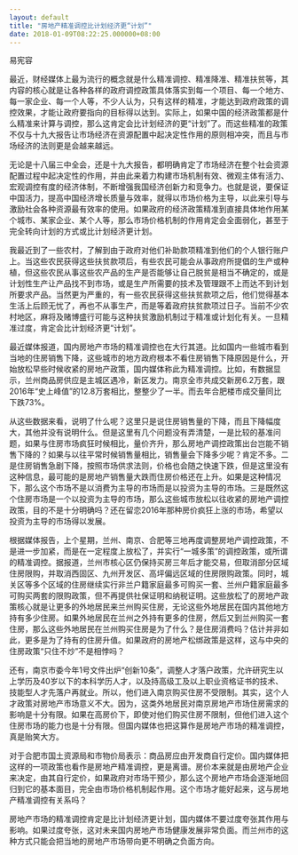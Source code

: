 ```yaml
---
layout: default
title: "房地产精准调控比计划经济更“计划”"
date: 2018-01-09T08:22:25.000000+08:00
---
```



易宪容

最近，财经媒体上最为流行的概念就是什么精准调控、精准降准、精准扶贫等，其内容的核心就是让各种各样的政府调控政策具体落实到每一个项目、每一个地方、每一家企业、每一个人等，不少人认为，只有这样的精准，才能达到政府政策的调控效果，才能让政府要指向的目标得以达到。实际上，如果中国的经济政策都是什么精准来计算与调控，那么这肯定会比计划经济的更“计划”了。而这些精准的政策不仅与十九大报告让市场经济在资源配置中起决定性作用的原则相冲突，而且与市场经济的法则更是会越来越远。

无论是十八届三中全会，还是十九大报告，都明确肯定了市场经济在整个社会资源配置过程中起决定性的作用，并由此来着力构建市场机制有效、微观主体有活力、宏观调控有度的经济体制，不断增强我国经济创新力和竞争力。也就是说，要保证中国活力，提高中国经济增长质量与效率，就得以市场价格为主导，以此来引导与激励社会各种资源最有效率的使用。如果政府的经济政策精准到直接具体地作用某个城市、某家企业、某个人等，那么市场价格机制的作用肯定会全面弱化，甚至于完全转向计划的方式或比计划经济更计划。

我最近到了一些农村，了解到由于政府对他们补助款项精准到他们的个人银行账户上。当这些农民获得这些扶贫款项后，有些农民可能会从事政府所提倡的生产或种植，但这些农民从事这些农产品的生产是否能够让自己脱贫是相当不确定的，或是计划性生产让产品找不到市场，或是生产所需要的技术及管理跟不上而达不到计划所要求产品。当然更为严重的，有一些农民获得这些扶贫款项之后，他们觉得基本生活上后顾无忧了，再也不从事生产，而是等着政府扶贫款项过日子。当前不少农村地区，麻将及赌博盛行可能与这种扶贫激励机制过于精准或计划化有关。一旦精准过度，肯定会比计划经济更“计划”。

最近媒体报道，国内房地产市场的精准调控也在大行其道。比如国内一些城市看到当地的住房销售下降，这些城市的地方政府根本不看住房销售下降原因是什么，开始放松早些时候收紧的房地产政策，国内媒体称此为精准调控。比如，有数据显示，兰州商品房供应是主城区遇冷，新区发力。南京全市共成交新房6.2万套，跟2016年“史上峰值”的12.8万套相比，整整少了一半。而去年合肥楼市成交量同比下跌73%。

从这些数据来看，说明了什么呢？这里只是说住房销售量的下降，而且下降幅度大，其他并没有说明什么。但是这里有几个问题没有弄清楚，一是比较的基准问题，如果与住房市场疯狂时候相比，量价齐升，那么房地产调控政策出台岂能不销售下降的？如果与以往平常时候销售量相比，销售量会下降多少呢？肯定不多。二是住房销售急剧下降，按照市场供求法则，价格也会随之快速下跌，但是这里没有这种信息，最可能的是房地产销售量大跌而住房价格还在上升。如果是这种情况下，那么这个市场不是以消费为主导的市场而是以投资为主导的市场。三是既然这个住房市场是一个以投资为主导的市场，那么这些城市放松以往收紧的房地产调控政策，目的不是十分明确吗？还在留恋2016年那种房价疯狂上涨的市场，希望以投资为主导的市场得以发展。

根据媒体报告，上个星期，兰州、南京、合肥等三地再度调整房地产调控政策，不是进一步加紧，而是在一定程度上放松了，并实行“一城多策”的调控政策，或所谓的精准调控。据报道，兰州市核心区仍保持买房三年后才能交易，但取消部分区域住房限购，并取消西固区、九州开发区、高坪偏远区域的住房限购政策。同时，城关区等多个区域的住房继续实行非兰户籍家庭最多可购买一套、兰州户籍家庭最多可购买两套的限购政策，但不再提供社保证明和纳税证明。这些放松了的房地产政策核心就是让更多的外地居民来兰州购买住房，无论这些外地居民在国内其他地方持有多少住房。如果外地居民在兰州之外持有更多的住房，然后又到兰州购买一套住房，那么这些外地居民在兰州购买住房是为了什么？是住房消费吗？估计并非如此，更多是为了持有的住房升值。如果政府的房地产松绑政策是这样，这与中央的住房政策“只住不炒”不是相悖吗？

还有，南京市委今年1号文件出炉“创新10条”，调整人才落户政策，允许研究生以上学历及40岁以下的本科学历人才，以及持高级工及以上职业资格证书的技术、技能型人才先落户再就业。所以，他们进入南京购买住房不受限制。其实，这个人才政策对房地产市场意义不大。因为，这类外地居民对南京房地产市场住房需求的影响是十分有限。如果在高房价下，即使对他们购买住房不限制，但他们进入这个住房市场的能力也是十分有限。但国内媒体也把这算作是房地产市场的精准调控，真是贻笑大方。

对于合肥市国土资源局和市物价局表示：商品房应由开发商自行定价。国内媒体把这样的一项政策也看作是房地产精准调控，更是离谱。房价本来就是由房地产企业来决定，由其自行定价，如果政府对市场干预少，那么这个房地产市场会逐渐地回归到它的基本面目，完全由市场价格机制起作用。这个市场才能好起来，这与房地产精准调控有关系吗？

房地产市场的精准调控肯定是比计划经济更计划，国内媒体不要过度夸张其作用与影响。如果过度夸张，这对未来国内房地产市场健康发展非常负面。而兰州市的这种方式只能会把当地的房地产市场带向更不明确之负面方向。

